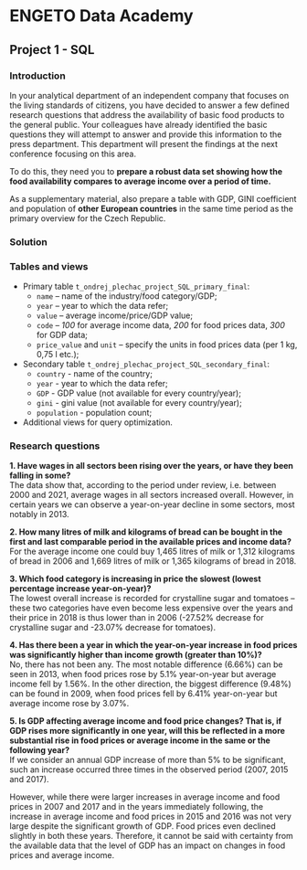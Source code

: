 # **ENGETO Data Academy** 
## **Project 1 - SQL**
### Introduction
In your analytical department of an independent company that focuses on the living standards of citizens, you have decided to answer a few defined research questions that address the availability of basic food products to the general public. Your colleagues have already identified the basic questions they will attempt to answer and provide this information to the press department. This department will present the findings at the next conference focusing on this area.

To do this, they need you to **prepare a robust data set showing how the food availability compares to average income over a period of time.**

As a supplementary material, also prepare a table with GDP, GINI coefficient and population of **other European countries** in the same time period as the primary overview for the Czech Republic.

### Solution
### Tables and views
- Primary table `t_ondrej_plechac_project_SQL_primary_final`:
    - `name` – name of the industry/food category/GDP;
    - `year` – year to which the data refer;
    - `value` – average income/price/GDP value;
    - `code` – *100* for average income data, *200* for food prices data, *300* for GDP data;
    - `price_value` and `unit` – specify the units in food prices data (per 1 kg, 0,75 l etc.);
- Secondary table `t_ondrej_plechac_project_SQL_secondary_final`:
    - `country` - name of the country;
    - `year` - year to which the data refer;
    - `GDP` - GDP value (not available for every country/year);
    - `gini` - gini value (not available for every country/year);
    - `population` - population count;
- Additional views for query optimization.

### Research questions
**1. Have wages in all sectors been rising over the years, or have they been falling in some?**  
The data show that, according to the period under review, i.e. between 2000 and 2021, average wages in all sectors increased overall. However, in certain years we can observe a year-on-year decline in some sectors, most notably in 2013.

**2. How many litres of milk and kilograms of bread can be bought in the first and last comparable period in the available prices and income data?**  
For the average income one could buy 1,465 litres of milk or 1,312 kilograms of bread in 2006 and 1,669 litres of milk or 1,365 kilograms of bread in 2018.

**3. Which food category is increasing in price the slowest (lowest percentage increase year-on-year)?**  
The lowest overall increase is recorded for crystalline sugar and tomatoes – these two categories have even become less expensive over the years and their price in 2018 is thus lower than in 2006 (-27.52% decrease for crystalline sugar and -23.07% decrease for tomatoes).

**4. Has there been a year in which the year-on-year increase in food prices was significantly higher than income growth (greater than 10%)?**  
No, there has not been any. The most notable difference (6.66%) can be seen in 2013, when food prices rose by 5.1% year-on-year but average income fell by 1.56%. In the other direction, the biggest difference (9.48%) can be found in 2009, when food prices fell by 6.41% year-on-year but average income rose by 3.07%.

**5. Is GDP affecting average income and food price changes? That is, if GDP rises more significantly in one year, will this be reflected in a more substantial rise in food prices or average income in the same or the following year?**  
If we consider an annual GDP increase of more than 5% to be significant, such an increase occurred three times in the observed period (2007, 2015 and 2017).

However, while there were larger increases in average income and food prices in 2007 and 2017 and in the years immediately following, the increase in average income and food prices in 2015 and 2016 was not very large despite the significant growth of GDP. Food prices even declined slightly in both these years. Therefore, it cannot be said with certainty from the available data that the level of GDP has an impact on changes in food prices and average income.




